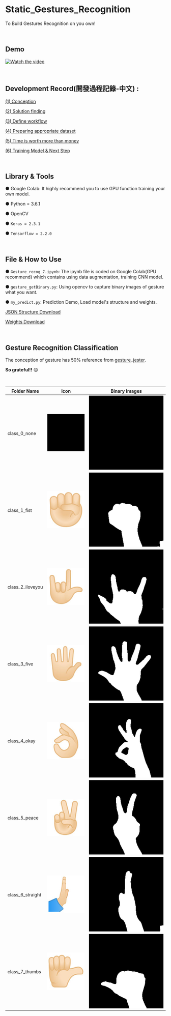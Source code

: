 # Static_Gestures_Recognition

To Build Gestures Recognition on you own! 

&emsp;
&emsp;

## Demo
[![Watch the video](https://img.youtube.com/vi/pOGrIYQsabE/hqdefault.jpg)](https://www.youtube.com/watch?v=pOGrIYQsabE)

&emsp;
&emsp;

## Development Record(開發過程記錄-中文) : 
[(1) Conception](http://iamdavidlai.blogspot.com/2020/12/dlstatic-gestures-recognition-1.html)

[(2) Solution finding](http://iamdavidlai.blogspot.com/2020/12/dlstatic-gestures-recognition-2.html)

[(3) Define workflow](http://iamdavidlai.blogspot.com/2020/11/dlstatic-gestures-recognition3-define.html)

[(4) Preparing appropriate dataset](http://iamdavidlai.blogspot.com/2020/11/dlstatic-gestures-recognition4.html)

[(5) Time is worth more than money](http://iamdavidlai.blogspot.com/2020/11/dlstatic-gestures-recognition5-time-is.html)

[(6) Training Model & Next Step](http://iamdavidlai.blogspot.com/2020/11/dlstatic-gestures-recognition6-training.html)

&emsp;
&emsp;

## Library & Tools
● Google Colab: It highly recommend you to use GPU function training your own model.

● Python = 3.6.1

● OpenCV

● `Keras = 2.3.1`

● `Tensorflow = 2.2.0`

&emsp;
&emsp;

## File & How to Use

● `Gesture_recog_7.ipynb`: The ipynb file is coded on Google Colab(GPU recommend) which contains using data augmentation, training CNN model.

● `gesture_getBinary.py`: Using opencv to capture binary images of gesture what you want.

● `my_predict.py`: Prediction Demo, Load model's structure and weights.

[JSON Structure Download](https://drive.google.com/file/d/1zkwMxnMKtcChziVGG22R4vboEBRi2b1r/view?usp=sharing)

[Weights Download](https://drive.google.com/file/d/1MP-mdzV9R8b5lEizOlK3h58SwA-n1MsX/view?usp=sharing )

&emsp;
&emsp;

## Gesture Recognition Classification
The conception of gesture has 50% reference from [gesture_jester](https://github.com/mdylan2/gesture_jester).  

**So grateful!!**     :blush:

&emsp;

|Folder Name|Icon|Binary Images
|---|---|----
|class_0_none|![none](https://raw.githubusercontent.com/iamDavidLai/Static_Gestures_Recognition/main/images/icon/class_0_none_128.jpg)|![none](https://github.com/iamDavidLai/Static_Gestures_Recognition/blob/main/images/my_gesture_7-2/train/class_0_none/1.png)
|class_1_fist|![fist](https://raw.githubusercontent.com/iamDavidLai/Static_Gestures_Recognition/main/images/icon/class_1_fist_128.jpg)|![fist](https://github.com/iamDavidLai/Static_Gestures_Recognition/blob/main/images/my_gesture_7-2/train/class_1_fist/1.png)
|class_2_iloveyou|![Iloveyou](https://raw.githubusercontent.com/iamDavidLai/Static_Gestures_Recognition/main/images/icon/class_2_love-you_128.jpg)|![Iloveyou](https://github.com/iamDavidLai/Static_Gestures_Recognition/blob/main/images/my_gesture_7-2/train/class_2_iloveyou/1.png)
|class_3_five|![five](https://raw.githubusercontent.com/iamDavidLai/Static_Gestures_Recognition/main/images/icon/class_3_five_128.jpg)|![five](https://github.com/iamDavidLai/Static_Gestures_Recognition/blob/main/images/my_gesture_7-2/train/class_3_five/1.png)
|class_4_okay|![okay](https://raw.githubusercontent.com/iamDavidLai/Static_Gestures_Recognition/main/images/icon/class_4_okay_128.jpg)|![okay](https://github.com/iamDavidLai/Static_Gestures_Recognition/blob/main/images/my_gesture_7-2/train/class_4_okay/1.png)
|class_5_peace|![peace](https://raw.githubusercontent.com/iamDavidLai/Static_Gestures_Recognition/main/images/icon/class_5_peace_128.jpg)|![peace](https://github.com/iamDavidLai/Static_Gestures_Recognition/blob/main/images/my_gesture_7-2/train/class_5_peace/1.png)
|class_6_straight|![straight](https://raw.githubusercontent.com/iamDavidLai/Static_Gestures_Recognition/main/images/icon/class_6_straight_128.jpg)|![straight](https://github.com/iamDavidLai/Static_Gestures_Recognition/blob/main/images/my_gesture_7-2/train/class_6_straight/1.png)
|class_7_thumbs|![thumbs](https://raw.githubusercontent.com/iamDavidLai/Static_Gestures_Recognition/main/images/icon/class_7_thumbs_128.jpg)|![thumbs](https://github.com/iamDavidLai/Static_Gestures_Recognition/blob/main/images/my_gesture_7-2/train/class_7_thumbs/1.png)


&emsp;
&emsp;


